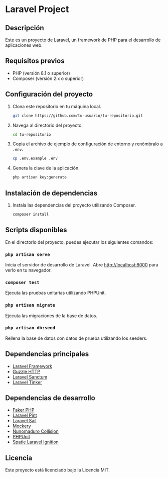 
# Laravel Project

## Descripción

Este es un proyecto de Laravel, un framework de PHP para el desarrollo de aplicaciones web.

## Requisitos previos

- PHP (versión 8.1 o superior)
- Composer (versión 2.x o superior)

## Configuración del proyecto

1. Clona este repositorio en tu máquina local.

   ```bash
   git clone https://github.com/tu-usuario/tu-repositorio.git
   ```

2. Navega al directorio del proyecto.

   ```bash
   cd tu-repositorio
   ```

3. Copia el archivo de ejemplo de configuración de entorno y renómbralo a `.env`.

   ```bash
   cp .env.example .env
   ```

4. Genera la clave de la aplicación.

   ```bash
   php artisan key:generate
   ```

## Instalación de dependencias

1. Instala las dependencias del proyecto utilizando Composer.

   ```bash
   composer install
   ```

## Scripts disponibles

En el directorio del proyecto, puedes ejecutar los siguientes comandos:

### `php artisan serve`

Inicia el servidor de desarrollo de Laravel.
Abre [http://localhost:8000](http://localhost:8000) para verlo en tu navegador.

### `composer test`

Ejecuta las pruebas unitarias utilizando PHPUnit.

### `php artisan migrate`

Ejecuta las migraciones de la base de datos.

### `php artisan db:seed`

Rellena la base de datos con datos de prueba utilizando los seeders.

## Dependencias principales

- [Laravel Framework](https://laravel.com/)
- [Guzzle HTTP](https://github.com/guzzle/guzzle)
- [Laravel Sanctum](https://laravel.com/docs/8.x/sanctum)
- [Laravel Tinker](https://github.com/laravel/tinker)

## Dependencias de desarrollo

- [Faker PHP](https://github.com/FakerPHP/Faker)
- [Laravel Pint](https://github.com/laravel/pint)
- [Laravel Sail](https://laravel.com/docs/8.x/sail)
- [Mockery](https://github.com/mockery/mockery)
- [Nunomaduro Collision](https://github.com/nunomaduro/collision)
- [PHPUnit](https://phpunit.de/)
- [Spatie Laravel Ignition](https://spatie.be/docs/laravel-ignition/v2/introduction)

## Licencia

Este proyecto está licenciado bajo la Licencia MIT.
